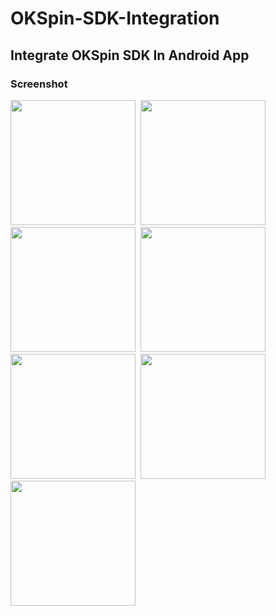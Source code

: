 # OKSpin-SDK-Integration

## Integrate OKSpin SDK In Android App
### Screenshot
<img src="https://github.com/samehesmael277/OKSpin-SDK-Integration/assets/91541580/f891901e-6201-4ac6-8478-ccdb4217dfc1" width="200">&nbsp;
<img src="https://github.com/samehesmael277/OKSpin-SDK-Integration/assets/91541580/26d95e9d-7042-482c-8f87-46836e781638" width="200">&nbsp;
<img src="https://github.com/samehesmael277/OKSpin-SDK-Integration/assets/91541580/63379f00-d1c2-4ce7-af74-2726206a1246" width="200">&nbsp;
<img src="https://github.com/samehesmael277/OKSpin-SDK-Integration/assets/91541580/fb16f361-8156-4cf4-bdf1-9c68c26d814a" width="200">&nbsp;
<img src="https://github.com/samehesmael277/OKSpin-SDK-Integration/assets/91541580/96d5daa5-2bd8-495d-aebd-f81b168e1181" width="200">&nbsp;
<img src="https://github.com/samehesmael277/OKSpin-SDK-Integration/assets/91541580/f30d681c-c8ab-4462-95bb-997b15798f9e" width="200">&nbsp;
<img src="https://github.com/samehesmael277/OKSpin-SDK-Integration/assets/91541580/eb965efd-b835-4a93-b71f-0ed11bd17c64" width="200">&nbsp;
